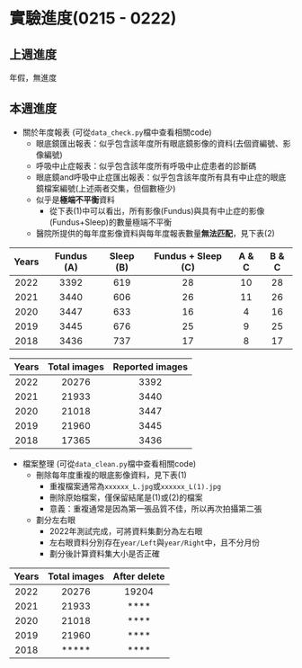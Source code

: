 # **實驗進度(0215 - 0222)**

## 上週進度
年假，無進度

## 本週進度
* 關於年度報表 (可從`data_check.py`檔中查看相關code)
  * 眼底鏡匯出報表：似乎包含該年度所有眼底鏡影像的資料(去個資編號、影像編號)
  * 呼吸中止症報表：似乎包含該年度所有呼吸中止症患者的診斷碼
  * 眼底鏡and呼吸中止症匯出報表：似乎包含該年度所有具有中止症的眼底鏡檔案編號(上述兩者交集，但個數極少)
  * 似乎是**極端不平衡**資料 
    * 從下表(1)中可以看出，所有影像(Fundus)與具有中止症的影像(Fundus+Sleep)的數量極端不平衡
  * 醫院所提供的每年度影像資料與每年度報表數量**無法匹配**，見下表(2)

| Years | Fundus (A) | Sleep (B) | Fundus + Sleep (C) | A & C | B & C |
| :---: |  :----:    | :---:     | :------------:     | :---: | :---: |
| 2022  |  3392      |  619      |       28           | 10    | 28    |
| 2021  |  3440      |  606      |       26           | 11    | 26    |
| 2020  |  3447      |  633      |       16           | 4     | 16    |
| 2019  |  3445      |  676      |       25           | 9     | 25    |
| 2018  |  3436      |  737      |       17           | 8     | 17    |

| Years | Total images | Reported images |
| :---: | :---:        | :---:           | 
| 2022  | 20276        | 3392            |
| 2021  | 21933        | 3440            |
| 2020  | 21018        | 3447            |
| 2019  | 21960        | 3445            |
| 2018  | 17365        | 3436            |

* 檔案整理 (可從`data_clean.py`檔中查看相關code)
  * 刪除每年度重複的眼底影像資料，見下表(1)
    * 重複檔案通常為`xxxxxx_L.jpg`或`xxxxxx_L(1).jpg`
    * 刪除原始檔案，僅保留結尾是(1)或(2)的檔案
    * 意義：重複通常是因為第一張品質不佳，所以再次拍攝第二張
  * 劃分左右眼
    * 2022年測試完成，可將資料集劃分為左右眼
    * 左右眼資料分別存在`year/Left`與`year/Right`中，且不分月份
    * 劃分後計算資料集大小是否正確

| Years | Total images | After delete |
| :---: | :---:        | :---:        | 
| 2022  | 20276        | 19204        |
| 2021  | 21933        | ****         |
| 2020  | 21018        | ****         |
| 2019  | 21960        | ****         |
| 2018  | *****        | ****         |